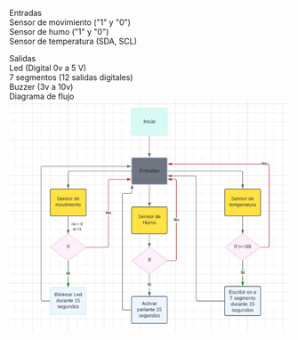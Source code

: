 Entradas  
Sensor de movimiento ("1" y "0")  
Sensor de humo ("1" y "0")  
Sensor de temperatura (SDA, SCL)  

Salidas  
Led (Digital 0v a 5 V)  
7 segmentos (12 salidas digitales)  
Buzzer (3v a 10v)  
Diagrama de flujo  
![Diagrama del proyecto](https://github.com/JhoanSebastin/electronica-digital-1-unal/blob/main/Diagrama%20de%20flujo.jpg)
